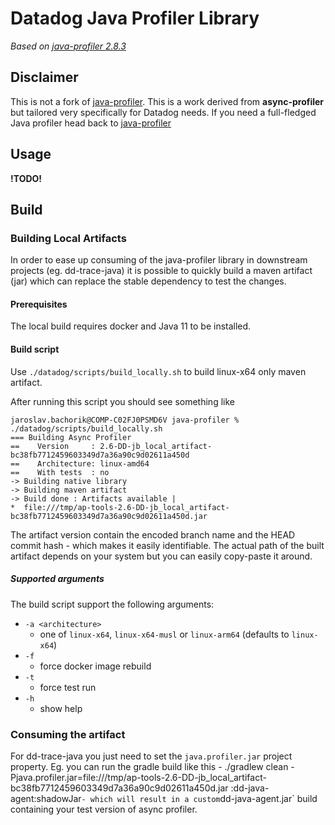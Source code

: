 # Datadog Java Profiler Library
_Based on [java-profiler 2.8.3](https://github.com/jvm-profiling-tools/java-profiler/releases/tag/v2.8.3)_

## Disclaimer
This is not a fork of [java-profiler](https://github.com/jvm-profiling-tools/java-profiler). This is a work derived from __async-profiler__ but tailored very specifically for Datadog needs.
If you need a full-fledged Java profiler head back to [java-profiler](https://github.com/jvm-profiling-tools/java-profiler)

## Usage
**!TODO!**


## Build
### Building Local Artifacts
In order to ease up consuming of the java-profiler library in downstream projects (eg. dd-trace-java) it is possible to quickly build a maven artifact (jar) which can replace the stable dependency to test the changes.

#### Prerequisites
The local build requires docker and Java 11 to be installed.

#### Build script
Use `./datadog/scripts/build_locally.sh` to build linux-x64 only maven artifact.

After running this script you should see something like
```shell
jaroslav.bachorik@COMP-C02FJ0PSMD6V java-profiler % ./datadog/scripts/build_locally.sh
=== Building Async Profiler
==    Version     : 2.6-DD-jb_local_artifact-bc38fb7712459603349d7a36a90c9d02611a450d
==    Architecture: linux-amd64
==    With tests  : no
-> Building native library
-> Building maven artifact
-> Build done : Artifacts available |
*  file:///tmp/ap-tools-2.6-DD-jb_local_artifact-bc38fb7712459603349d7a36a90c9d02611a450d.jar
```

The artifact version contain the encoded branch name and the HEAD commit hash - which makes it easily identifiable. The actual path of the built artifact depends on your system but you can easily copy-paste it around.

##### Supported arguments
The build script support the following arguments:
- `-a <architecture>` 
  - one of `linux-x64`, `linux-x64-musl` or `linux-arm64` (defaults to `linux-x64`)
- `-f`
  - force docker image rebuild
- `-t`
  - force test run
- `-h`
  - show help

### Consuming the artifact
For dd-trace-java you just need to set the `java.profiler.jar` project property.
Eg. you can run the gradle build like this - ./gradlew clean -Pjava.profiler.jar=file:///tmp/ap-tools-2.6-DD-jb_local_artifact-bc38fb7712459603349d7a36a90c9d02611a450d.jar :dd-java-agent:shadowJar` - which will result in a custom `dd-java-agent.jar` build containing your test version of async profiler.